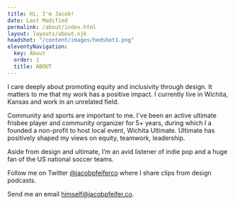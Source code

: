 ```yaml
---
title: Hi, I'm Jacob!
date: Last Modified 
permalink: /about/index.html
layout: layouts/about.njk
headshot: "/content/images/hedshot1.png"
eleventyNavigation:
  key: About
  order: 1
  title: ABOUT
---
```

I care deeply about promoting equity and inclusivity through design. It matters to me that my work has a positive impact. I currently live in Wichita, Kansas and work in an unrelated field.

Community and sports are important to me. I've been an active ultimate frisbee player and community organizer for 5+ years, during which I a founded a non-profit to host local event, Wichita Ultimate. Ultimate has positively shaped my views on equity, teamwork, leadership.

Aside from design and ultimate, I’m an avid listener of indie pop and a huge fan of the US national soccer teams. 

Follow me on Twitter [@jacobpfeiferco](http://twitter.com/jacobpfeiferco) where I share clips from design podcasts.

Send me an email himself@jacobpfeifer.co.